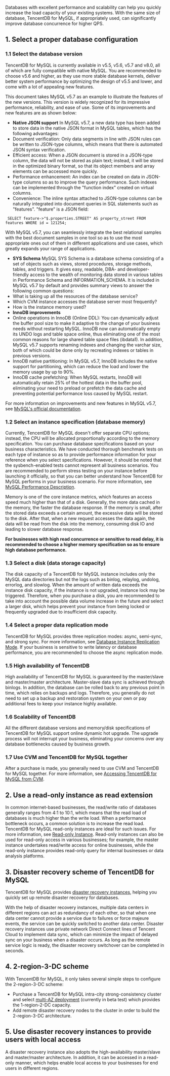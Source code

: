Databases with excellent performance and scalability can help you quickly increase the load capacity of your existing systems. With the same size of database, TencentDB for MySQL, if appropriately used, can significantly improve database concurrence for higher QPS.

## 1. Select a proper database configuration

### 1.1 Select the database version
TencentDB for MySQL is currently available in v5.5, v5.6, v5.7 and v8.0, all of which are fully compatible with native MySQL. You are recommended to choose v5.6 and higher, as they use more stable database kernels, deliver better system performance by optimizing the design of v5.5 and lower, and come with a lot of appealing new features.

This document takes MySQL v5.7 as an example to illustrate the features of the new versions. This version is widely recognized for its impressive performance, reliability, and ease of use. Some of its improvements and new features are as shown below:

- **Native JSON support**
In MySQL v5.7, a new data type has been added to store data in the native JSON format in MySQL tables, which has the following advantages:
 - Document verification: Only data segments in line with JSON rules can be written to JSON-type columns, which means that there is automated JSON syntax verification.
 - Efficient access: When a JSON document is stored in a JSON-type column, the data will not be stored as plain text; instead, it will be stored in the optimized binary format, so that its object members and array elements can be accessed more quickly.
 - Performance enhancement: An index can be created on data in JSON-type columns so as to improve the query performance. Such indexes can be implemented through the "function index" created on virtual columns.
 - Convenience: The inline syntax attached to JSON-type columns can be naturally integrated into document queries in SQL statements such as "features". "feature" is a JSON field:
```
 SELECT feature->"$.properties.STREET" AS property_street FROM features WHERE id = 121254;
```
With MySQL v5.7, you can seamlessly integrate the best relational samples with the best document samples in one tool so as to use the most appropriate ones out of them in different applications and use cases, which greatly expands your range of applications.
- **SYS Schema**
MySQL SYS Schema is a database schema consisting of a set of objects such as views, stored procedures, storage methods, tables, and triggers. It gives easy, readable, DBA- and developer-friendly access to the wealth of monitoring data stored in various tables in Performance Schema and INFORMATION_SCHEMA.
It is included in MySQL v5.7 by default and provides summary views to answer the following common questions:
 - What is taking up all the resources of the database service?
 - Which CVM instance accesses the database server most frequently?
 - How is the instance memory used?
- **InnoDB improvements**
 - Online operations in InnoDB (Online DDL): You can dynamically adjust the buffer pool size to make it adaptive to the change of your business needs without restarting MySQL. InnoDB now can automatically empty its UNDO logs and table space online, thus eliminating one of the most common reasons for large shared table space files (ibdata1). In addition, MySQL v5.7 supports renaming indexes and changing the varchar size, both of which could be done only by recreating indexes or tables in previous versions.
 - InnoDB native partitioning: In MySQL v5.7, InnoDB includes the native support for partitioning, which can reduce the load and lower the memory usage by up to 90%.
 - InnoDB cache prefetching: When MySQL restarts, InnoDB will automatically retain 25% of the hottest data in the buffer pool, eliminating your need to preload or prefetch the data cache and preventing potential performance loss caused by MySQL restart.

For more information on improvements and new features in MySQL v5.7, see [MySQL's official documentation](https://dev.mysql.com/doc/refman/5.7/en/mysql-nutshell.html).

### 1.2 Select an instance specification (database memory)
Currently, TencentDB for MySQL doesn't offer separate CPU options; instead, the CPU will be allocated proportionally according to the memory specification. You can purchase database specifications based on your business characteristics. We have conducted thorough benchmark tests on each type of instance so as to provide performance information for your reference when you select specifications.
However, it should be noted that the sysbench-enabled tests cannot represent all business scenarios. You are recommended to perform stress testing on your instance before launching it officially, so that you can better understand how TencentDB for MySQL performs in your business scenario. For more information, see [MySQL Performance Description](https://intl.cloud.tencent.com/document/product/236/8842).

Memory is one of the core instance metrics, which features an access speed much higher than that of a disk. Generally, the more data cached in the memory, the faster the database response. If the memory is small, after the stored data exceeds a certain amount, the excessive data will be stored to the disk. After that, when a new request accesses the data again, the data will be read from the disk into the memory, consuming disk IO and leading to slower database response.

**For businesses with high read concurrence or sensitive to read delay, it is recommended to choose a higher memory specification so as to ensure high database performance.**

### 1.3 Select a disk (data storage capacity)
The disk capacity of a TencentDB for MySQL instance includes only the MySQL data directories but not the logs such as binlog, relaylog, undolog, errorlog, and slowlog. When the amount of written data exceeds the instance disk capacity, if the instance is not upgraded, instance lock may be triggered. Therefore, when you purchase a disk, you are recommended to take into account the possible data volume increase in the future and select a larger disk, which helps prevent your instance from being locked or frequently upgraded due to insufficient disk capacity.

### 1.4 Select a proper data replication mode
TencentDB for MySQL provides three replication modes: async, semi-sync, and strong sync. For more information, see [Database Instance Replication Mode](http://intl.cloud.tencent.com/document/product/236/7913). If your business is sensitive to write latency or database performance, you are recommended to choose the async replication mode.

### 1.5 High availability of TencentDB
High availability of TencentDB for MySQL is guaranteed by the master/slave and master/master architecture. Master-slave data sync is achieved through binlogs. In addition, the database can be rolled back to any previous point in time, which relies on backups and logs. Therefore, you generally do not need to set up a backup and restoration system on your own or pay additional fees to keep your instance highly available.

### 1.6 Scalability of TencentDB
All the different database versions and memory/disk specifications of TencentDB for MySQL support online dynamic hot upgrade. The upgrade process will not interrupt your business, eliminating your concerns over any database bottlenecks caused by business growth.

### 1.7 Use CVM and TencentDB for MySQL together
After a purchase is made, you generally need to use CVM and TencentDB for MySQL together. For more information, see [Accessing TencentDB for MySQL from CVM](https://intl.cloud.tencent.com/document/product/236/3130).

## 2. Use a read-only instance as read extension
In common internet-based businesses, the read/write ratio of databases generally ranges from 4:1 to 10:1, which means that the read load of databases is much higher than the write load. When a performance bottleneck occurs, a common solution is to increase the read load.
TencentDB for MySQL read-only instances are ideal for such issues. For more information, see [Read-only Instance](http://intl.cloud.tencent.com/document/product/236/7270).
Read-only instances can also be used for read-only access in various businesses; for example, the master instance undertakes read/write access for online businesses, while the read-only instance provides read-only query for internal businesses or data analysis platforms.

## 3. Disaster recovery scheme of TencentDB for MySQL
TencentDB for MySQL provides [disaster recovery instances](https://intl.cloud.tencent.com/document/product/236/7272), helping you quickly set up remote disaster recovery for databases.

With the help of disaster recovery instances, multiple data centers in different regions can act as redundancy of each other, so that when one data center cannot provide a service due to failures or force majeure events, the service can be quickly switched to another data center. Disaster recovery instances use private network Direct Connect lines of Tencent Cloud to implement data sync, which can minimize the impact of delayed sync on your business when a disaster occurs. As long as the remote service logic is ready, the disaster recovery switchover can be completed in seconds.

## 4. 2-region-3-DC scheme
With TencentDB for MySQL, it only takes several simple steps to configure the 2-region-3-DC scheme:
- Purchase a TencentDB for MySQL intra-city strong-consistency cluster and select [multi-AZ deployment](http://intl.cloud.tencent.com/document/product/236/8459) (currently in beta test) which provides the 1-region-2-DC capacity.
- Add remote disaster recovery nodes to the cluster in order to build the 2-region-3-DC architecture.

## 5. Use disaster recovery instances to provide users with local access
A disaster recovery instance also adopts the high-availability master/slave and master/master architecture. In addition, it can be accessed in a read-only manner, which helps enable local access to your businesses for end users in different regions.
